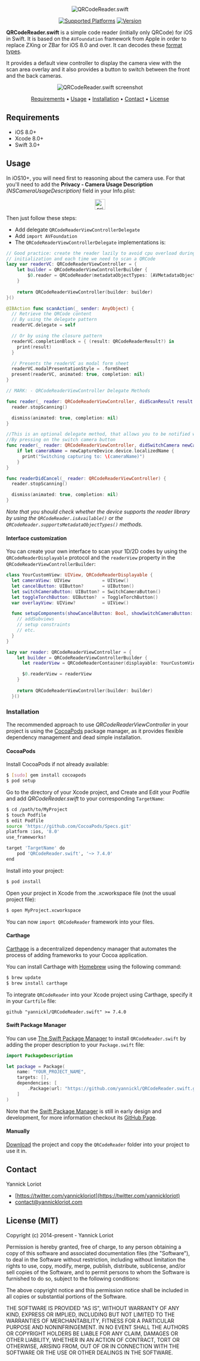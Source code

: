 <p align="center">
  <img src="https://cloud.githubusercontent.com/assets/798235/19688388/c61a6ab8-9ac9-11e6-9757-e087c268f3a6.png" alt="QRCodeReader.swift">
</p>

<p align="center">
  <a href="http://cocoadocs.org/docsets/QRCodeReader.swift/"><img alt="Supported Platforms" src="https://cocoapod-badges.herokuapp.com/p/QRCodeReader.swift/badge.svg"/></a>
  <a href="http://cocoadocs.org/docsets/QRCodeReader.swift/"><img alt="Version" src="https://cocoapod-badges.herokuapp.com/v/QRCodeReader.swift/badge.svg"/></a>
</p>

**QRCodeReader.swift** is a simple code reader (initially only QRCode) for iOS in Swift. It is based on the `AVFoundation` framework from Apple in order to replace ZXing or ZBar for iOS 8.0 and over. It can decodes these [format types](https://developer.apple.com/library/ios/documentation/AVFoundation/Reference/AVMetadataMachineReadableCodeObject_Class/index.html#//apple_ref/doc/constant_group/Machine_Readable_Object_Types).

It provides a default view controller to display the camera view with the scan area overlay and it also provides a button to switch between the front and the back cameras.

<p align="center">
  <img src="http://yannickloriot.com/resources/qrcodereader.swift-screenshot.jpg" alt="QRCodeReader.swift screenshot">
</p>

<p align="center">
  <a href="#requirements">Requirements</a> • <a href="#usage">Usage</a> • <a href="#installation">Installation</a> • <a href="#contact">Contact</a> • <a href="#license-mit">License</a>
</p>

## Requirements

- iOS 8.0+
- Xcode 8.0+
- Swift 3.0+

## Usage

In iOS10+, you will need first to reasoning about the camera use. For that you'll need to add the **Privacy - Camera Usage Description** *(NSCameraUsageDescription)* field in your Info.plist:

<p align="center">
  <img alt="privacy - camera usage description" src="https://cloud.githubusercontent.com/assets/798235/19264826/bc25b8dc-8fa2-11e6-9c13-17926384ebd1.png" height="28">
</p>

Then just follow these steps:

-  Add delegate `QRCodeReaderViewControllerDelegate`
-  Add `import AVFoundation`
-  The `QRCodeReaderViewControllerDelegate` implementations is:

```swift
// Good practice: create the reader lazily to avoid cpu overload during the
// initialization and each time we need to scan a QRCode
lazy var readerVC: QRCodeReaderViewController = {
    let builder = QRCodeReaderViewControllerBuilder {
        $0.reader = QRCodeReader(metadataObjectTypes: [AVMetadataObjectTypeQRCode], captureDevicePosition: .back)
    }
    
    return QRCodeReaderViewController(builder: builder)
}()

@IBAction func scanAction(_ sender: AnyObject) {
  // Retrieve the QRCode content
  // By using the delegate pattern
  readerVC.delegate = self

  // Or by using the closure pattern
  readerVC.completionBlock = { (result: QRCodeReaderResult?) in
    print(result)
  }

  // Presents the readerVC as modal form sheet
  readerVC.modalPresentationStyle = .formSheet
  present(readerVC, animated: true, completion: nil)
}

// MARK: - QRCodeReaderViewController Delegate Methods

func reader(_ reader: QRCodeReaderViewController, didScanResult result: QRCodeReaderResult) {
  reader.stopScanning()

  dismiss(animated: true, completion: nil)
}

//This is an optional delegate method, that allows you to be notified when the user switches the cameraName
//By pressing on the switch camera button
func reader(_ reader: QRCodeReaderViewController, didSwitchCamera newCaptureDevice: AVCaptureDeviceInput) {
    if let cameraName = newCaptureDevice.device.localizedName {
      print("Switching capturing to: \(cameraName)")
    }
}

func readerDidCancel(_ reader: QRCodeReaderViewController) {
  reader.stopScanning()

  dismiss(animated: true, completion: nil)
}
```

*Note that you should check whether the device supports the reader library by using the `QRCodeReader.isAvailable()` or the `QRCodeReader.supportsMetadataObjectTypes()` methods.*

#### Interface customization

You can create your own interface to scan your 1D/2D codes by using the `QRCodeReaderDisplayable` protocol and the `readerView` property in the `QRCodeReaderViewControllerBuilder`:

```swift
class YourCustomView: UIView, QRCodeReaderDisplayable {
  let cameraView: UIView            = UIView()
  let cancelButton: UIButton?       = UIButton()
  let switchCameraButton: UIButton? = SwitchCameraButton()
  let toggleTorchButton: UIButton?  = ToggleTorchButton()
  var overlayView: UIView?          = UIView()

  func setupComponents(showCancelButton: Bool, showSwitchCameraButton: Bool, showTorchButton: Bool, showOverlayView: Bool) {
    // addSubviews
    // setup constraints
    // etc.
  }
}

lazy var reader: QRCodeReaderViewController = {
    let builder = QRCodeReaderViewControllerBuilder {
      let readerView = QRCodeReaderContainer(displayable: YourCustomView())

      $0.readerView = readerView
    }
    
    return QRCodeReaderViewController(builder: builder)
  }()
```

### Installation

The recommended approach to use _QRCodeReaderViewController_ in your project is using the [CocoaPods](http://cocoapods.org/) package manager, as it provides flexible dependency management and dead simple installation.

#### CocoaPods

Install CocoaPods if not already available:

``` bash
$ [sudo] gem install cocoapods
$ pod setup
```
Go to the directory of your Xcode project, and Create and Edit your Podfile and add _QRCodeReader.swift_ to your corresponding `TargetName`:

``` bash
$ cd /path/to/MyProject
$ touch Podfile
$ edit Podfile
source 'https://github.com/CocoaPods/Specs.git'
platform :ios, '8.0'
use_frameworks!

target 'TargetName' do
    pod 'QRCodeReader.swift', '~> 7.4.0'
end
```

Install into your project:

``` bash
$ pod install
```

Open your project in Xcode from the .xcworkspace file (not the usual project file):

``` bash
$ open MyProject.xcworkspace
```

You can now `import QRCodeReader` framework into your files.

#### Carthage

[Carthage](https://github.com/Carthage/Carthage) is a decentralized dependency manager that automates the process of adding frameworks to your Cocoa application.

You can install Carthage with [Homebrew](http://brew.sh/) using the following command:

```bash
$ brew update
$ brew install carthage
```

To integrate `QRCodeReader` into your Xcode project using Carthage, specify it in your `Cartfile` file:

```ogdl
github "yannickl/QRCodeReader.swift" >= 7.4.0
```

#### Swift Package Manager

You can use [The Swift Package Manager](https://swift.org/package-manager) to install `QRCodeReader.swift` by adding the proper description to your `Package.swift` file:

```swift
import PackageDescription

let package = Package(
    name: "YOUR_PROJECT_NAME",
    targets: [],
    dependencies: [
        .Package(url: "https://github.com/yannickl/QRCodeReader.swift.git", versions: "7.4.0" ..< Version.max)
    ]
)
```

Note that the [Swift Package Manager](https://swift.org/package-manager) is still in early design and development, for more information checkout its [GitHub Page](https://github.com/apple/swift-package-manager).

#### Manually

[Download](https://github.com/YannickL/QRCodeReader.swift/archive/master.zip) the project and copy the `QRCodeReader` folder into your project to use it in.

## Contact

Yannick Loriot
 - [https://twitter.com/yannickloriot](https://twitter.com/yannickloriot)
 - [contact@yannickloriot.com](mailto:contact@yannickloriot.com)


## License (MIT)

Copyright (c) 2014-present - Yannick Loriot

Permission is hereby granted, free of charge, to any person obtaining a copy
of this software and associated documentation files (the "Software"), to deal
in the Software without restriction, including without limitation the rights
to use, copy, modify, merge, publish, distribute, sublicense, and/or sell
copies of the Software, and to permit persons to whom the Software is
furnished to do so, subject to the following conditions:

The above copyright notice and this permission notice shall be included in
all copies or substantial portions of the Software.

THE SOFTWARE IS PROVIDED "AS IS", WITHOUT WARRANTY OF ANY KIND, EXPRESS OR
IMPLIED, INCLUDING BUT NOT LIMITED TO THE WARRANTIES OF MERCHANTABILITY,
FITNESS FOR A PARTICULAR PURPOSE AND NONINFRINGEMENT. IN NO EVENT SHALL THE
AUTHORS OR COPYRIGHT HOLDERS BE LIABLE FOR ANY CLAIM, DAMAGES OR OTHER
LIABILITY, WHETHER IN AN ACTION OF CONTRACT, TORT OR OTHERWISE, ARISING FROM,
OUT OF OR IN CONNECTION WITH THE SOFTWARE OR THE USE OR OTHER DEALINGS IN
THE SOFTWARE.

